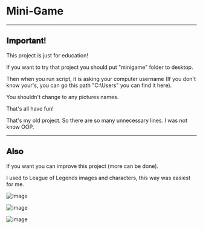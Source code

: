 # Mini-Game

--------

𝐈𝐦𝐩𝐨𝐫𝐭𝐚𝐧𝐭!
-

This project is just for education!

If you want to try that project you should put "minigame" folder to desktop.

Then when you run script, it is asking your computer username (If you don't know your's, you can go this path "C:\Users" you can find it here).

You shouldn't change to any pictures names.

That's all have fun!

That's my old project. So there are so many unnecessary lines. I was not know OOP.

--------

𝐀𝐥𝐬𝐨
-
If you want you can improve this project (more can be done).

I used to League of Legends images and characters, this way was easiest for me.


![image](https://user-images.githubusercontent.com/102208615/193866848-8f509de3-4e58-46e5-bbbc-2f9a28fa7ea8.png)

![image](https://user-images.githubusercontent.com/102208615/193866866-0072d89a-018e-42f6-a52e-2a9120c75a3e.png)

![image](https://user-images.githubusercontent.com/102208615/193866726-d08ab336-b21c-4b18-b72b-95fcca3c6581.png)
